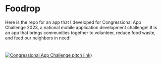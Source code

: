 # Foodrop

Here is the repo for an app that I developed for Congressional App Challenge 2023, a national mobile application development challenge! It is an app that brings communities together to volunteer, reduce food waste, and feed our neighbors in need! 

#
[![Congressional App Challenge pitch link](https://img.youtube.com/vi/AwijZDg6-XY/0.jpg)](https://youtu.be/AwijZDg6-XY))

